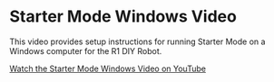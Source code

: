 # Starter Mode Windows Video

This video provides setup instructions for running Starter Mode on a Windows computer for the R1 DIY Robot.

[Watch the Starter Mode Windows Video on YouTube](https://youtu.be/5EzZFH6TbZU)

